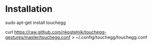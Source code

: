Installation
============

sudo apt-get install touchegg

curl https://raw.github.com/nkostelnik/touchegg-gestures/master/touchegg.conf > ~/.config/touchegg/touchegg.conf
